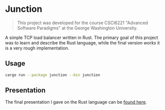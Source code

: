#  Junction

> This project was developed for the course CSCI6221 "Advanced Software Paradigms" at the George Washington University.

A simple TCP load balancer written in Rust. The primary goal of this project was to learn and describe the Rust language, while the final version *works* it is a very rough implementation.

## Usage

```bash
cargo run --package junction --bin junction
```

## Presentation

The final presentation I gave on the Rust language can be [found here](./rustlang.pdf).